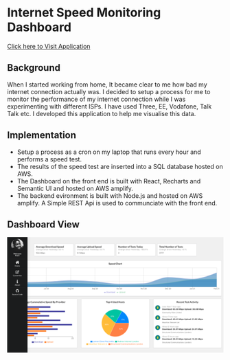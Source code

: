 # Internet Speed Monitoring Dashboard

<a href="https://master.dsei5kjb4zhw1.amplifyapp.com/">Click here to Visit Application</a>

## Background
When I started working from home, It became clear to me how bad my internet connection actually was.
I decided to setup a process for me to monitor the performance of my internet connection while I was experimenting with different ISPs. I have used Three, EE, Vodafone, Talk Talk etc. I developed this application to help me visualise this data.

## Implementation
* Setup a process as a cron on my laptop that runs every hour and performs a speed test.
* The results of the speed test are inserted into a SQL database hosted on AWS.
* The Dashboard on the front end is built with React, Recharts and Semantic UI and hosted on AWS amplify.
* The backend evironment is built with Node.js and hosted on AWS amplify. A Simple REST Api is used to communciate with the front end.

## Dashboard View

![alt text](./dahsboard.png)